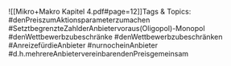 
![[Mikro+Makro Kapitel 4.pdf#page=12]]Tags & Topics:
   #denPreiszumAktionsparameterzumachen
   #SetztbegrenzteZahlderAnbietervoraus(Oligopol)-Monopol
   #denWettbewerbzubeschränke
   #denWettbewerbzubeschränken
   #AnreizefürdieAnbieter
   #nurnocheinAnbieter
   #d.h.mehrereAnbietervereinbarendenPreisgemeinsam